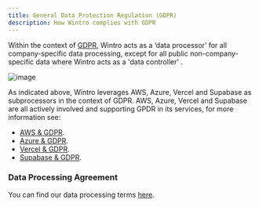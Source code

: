 ```yaml
---
title: General Data Protection Regulation (GDPR)
description: How Wintro complies with GDPR
---
```


Within the context of [GDPR](https://en.wikipedia.org/wiki/General_Data_Protection_Regulation), Wintro acts as a ‘data processor’ for all company-specific data processing, except for all public non-company-specific data where Wintro acts as a 'data controller' .

![image](https://docs.uman.ai/images/architecture/data-processor.png)

As indicated above, Wintro leverages AWS, Azure, Vercel and Supabase as subprocessors in the context of GDPR. AWS, Azure, Vercel and Supabase are all actively involved and supporting GPDR in its services, for more information see:

*   [AWS & GDPR](https://aws.amazon.com/compliance/gdpr-center/).
*   [Azure & GDPR](https://www.microsoft.com/en-us/trust-center/privacy/gdpr-overview).
*   [Vercel & GDPR](https://vercel.com/docs/security#gdpr).
*   [Supabase & GDPR](https://supabase.com/downloads/docs/Supabase+DPA+231211.pdf).

### Data Processing Agreement

You can find our data processing terms [here](https://docs.google.com/document/d/1TSZuwNEBCwjlRA5xNc6ZA5JZlxex-FgW/edit?usp=sharing&ouid=113651844899778504559&rtpof=true&sd=true).